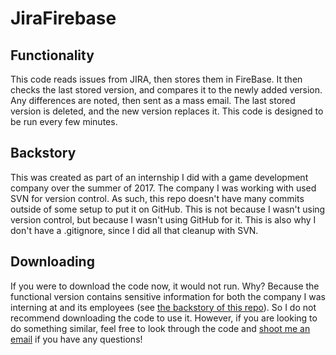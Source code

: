 # JiraFirebase

## Functionality

This code reads issues from JIRA, then stores them in FireBase. It then checks the last stored version, and compares it to the newly added version. Any differences are noted, then sent as a mass email. The last stored version is deleted, and the new version replaces it.
This code is designed to be run every few minutes.

## Backstory

This was created as part of an internship I did with a game development company over the summer of 2017. The company I was working with used SVN for version control. As such, this repo doesn't have many commits outside of some setup to put it on GitHub. This is not because I wasn't using version control, but because I wasn't using GitHub for it.
This is also why I don't have a .gitignore, since I did all that cleanup with SVN.

## Downloading

If you were to download the code now, it would not run. Why? Because the functional version contains sensitive information for both the company I was interning at and its employees (see [the backstory of this repo](#backstory)). So I do not recommend downloading the code to use it. However, if you are looking to do something similar, feel free to look through the code and [shoot me an email](mailto:hazel.r.pearson@gmail.com) if you have any questions!